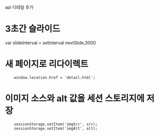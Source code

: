 api 디테일 추가
 # 3초간 슬라이드 
 var slideInterval = setInterval nextSlide,3000
  
# 새 페이지로 리다이렉트
        window.location.href = 'detail.html';

 # 이미지 소스와 alt 값을 세션 스토리지에 저장
        sessionStorage.setItem('imgSrc', src);
        sessionStorage.setItem('imgAlt', alt);
